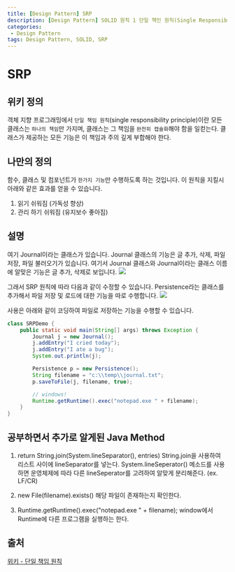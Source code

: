 ```yaml
---
title: [Design Pattern] SRP
description: [Design Pattern] SOLID 원칙 1 단일 책인 원칙(Single Responsibility Principle)에 대해 알아보자.
categories:
 - Design Pattern
tags: Design Pattern, SOLID, SRP
---
```

# SRP

## 위키 정의
객체 지향 프로그래밍에서 `단일 책임 원칙`(single responsibility principle)이란 모든 클래스는 `하나의 책임`만 가지며, 클래스는 그 책임을 `완전히 캡슐화`해야 함을 일컫는다. 클래스가 제공하는 모든 기능은 이 책임과 주의 깊게 부합해야 한다.

## 나만의 정의
함수, 클래스 및 컴포넌트가 `한가지 기능`만 수행하도록 하는 것입니다.
이 원칙을 지킬시 아래와 같은 효과를 얻을 수 있습니다.
1. 읽기 쉬워짐 (가독성 향상)
2. 관리 하기 쉬워짐 (유지보수 좋아짐)

## 설명
여기 Journal이라는 클래스가 있습니다.
Journal 클래스의 기능은 글 추가, 삭제, 파일 저장, 파일 불러오기가 있습니다. 여기서 Journal 클래스와 Journal이라는 클래스 이름에 알맞은 기능은 글 추가, 삭제로 보입니다.
![](http://)

그래서 SRP 원칙에 따라 다음과 같이 수정할 수 있습니다.
Persistence라는 클래스를 추가해서 파일 저장 및 로드에 대한 기능을 따로 수행합니다.
![](http://)

사용은 아래와 같이 코딩하여 파일로 저장하는 기능을 수행할 수 있습니다.
``` java
class SRPDemo {
    public static void main(String[] args) throws Exception {
        Journal j = new Journal();
        j.addEntry("I cried today");
        j.addEntry("I ate a bug");
        System.out.println(j);

        Persistence p = new Persistence();
        String filename = "c:\\temp\\journal.txt";
        p.saveToFile(j, filename, true);

        // windows!
        Runtime.getRuntime().exec("notepad.exe " + filename);
    }
}
```

## 공부하면서 추가로 알게된 Java Method
1. return String.join(System.lineSeparator(), entries)
String.join을 사용하여 리스트 사이에 lineSeparator를 넣는다.
System.lineSeperator() 메소드를 사용하면 운영체제에 따라 다른 lineSeperator를 고려하여 알맞게 분리해준다. (ex. LF/CR)

2. new File(filename).exists()
해당 파일이 존재하는지 확인한다.

3. Runtime.getRuntime().exec("notepad.exe " + filename);
window에서 Runtime에 다른 프로그램을 실행하는 한다.

## 출처
[위키 - 단일 책임 원칙](https://ko.wikipedia.org/wiki/단일_책임_원칙)